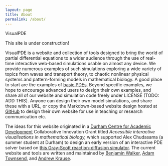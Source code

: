 ```yaml
---
layout: page
title: About
permalink: /about/
---
```


VisualPDE

This site is under construction!

VisualPDE is a website and collection of tools designed to bring the world of partial differential equations to a wider audience through the use of real-time interactive web-based simulations usable on almost any device. We provide numerous examples of such simulations exploring a wide variety of topics from waves and transport theory, to chaotic nonlinear physical systems and pattern-forming models in mathematical biology. A good place to start are the examples of [basic PDEs](/basic-pdes). Beyond specific examples, we hope to encourage advanced users to design their own examples, and share all of our website and simulation code freely under LICENSE (TODO: ADD THIS). Anyone can design their own model simulations, and share these with a URL, or copy the Markdown-based website design hosted at [GitHub](https://github.com/Pecnut/visual-pde) to design their own website for use in teaching or research communication etc.

The ideas for this website originated in a [Durham Centre for Academic Development](https://www.durham.ac.uk/departments/centres/academic-development/) Collaborative Innovation Grant titled *Accessible interactive visualisations in mathematical biology,* which supported Alex Chudasama (a summer student at Durham) to design an early version of an interactive PDE solver based on [this Gray-Scott reaction-diffusion simulator](https://pmneila.github.io/jsexp/grayscott/). The current website and tools are written and maintained by [Benjamin Walker](https://benjaminwalker.info/), [Adam Townsend](https://adamtownsend.com/), and [Andrew Krause](https://www.andrewkrause.org/).
